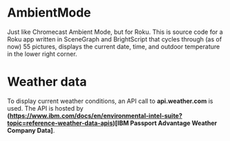 # AmbientMode
Just like Chromecast Ambient Mode, but for Roku. This is source code for a Roku app written in SceneGraph and BrightScript that cycles through (as of now) 55 pictures, displays the current date, time, and outdoor temperature in the lower right corner.  
# Weather data
To display current weather conditions, an API call to **api.weather.com** is used. The API is hosted by **(https://www.ibm.com/docs/en/environmental-intel-suite?topic=reference-weather-data-apis)[IBM Passport Advantage Weather Company Data]**.  
